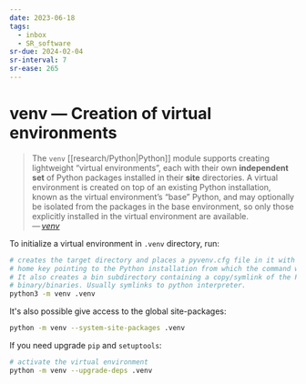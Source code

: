 ```yaml
---
date: 2023-06-18
tags:
  - inbox
  - SR_software
sr-due: 2024-02-04
sr-interval: 7
sr-ease: 265
---
```


# venv — Creation of virtual environments

> The `venv` [[research/Python|Python]] module supports creating lightweight
> “virtual environments”, each with their own **independent set** of Python
> packages installed in their **site** directories. A virtual environment is
> created on top of an existing Python installation, known as the virtual
> environment’s “base” Python, and may optionally be isolated from the packages
> in the base environment, so only those explicitly installed in the virtual
> environment are available.\
> — <cite>[venv](https://docs.python.org/3/library/venv.html)</cite>

To initialize a virtual environment in `.venv` directory, run:

```sh
# creates the target directory and places a pyvenv.cfg file in it with a
# home key pointing to the Python installation from which the command was run
# It also creates a bin subdirectory containing a copy/symlink of the Python
# binary/binaries. Usually symlinks to python interpreter.
python3 -m venv .venv
```

It's also possible give access to the global site-packages:

```sh
python -m venv --system-site-packages .venv
```

If you need upgrade `pip` and `setuptools`:

```sh
# activate the virtual environment
python -m venv --upgrade-deps .venv
```
